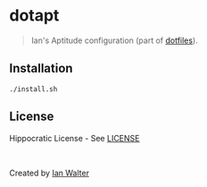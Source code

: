 # dotapt
> Ian's Aptitude configuration (part of [dotfiles][dotfilesUrl]).

## Installation

```console
./install.sh
```

## License

Hippocratic License - See [LICENSE][licenseUrl]

&nbsp;

Created by [Ian Walter](https://ianwalter.dev)

[dotfilesUrl]: https://github.com/ianwalter/dotfiles
[licenseUrl]: https://github.com/ianwalter/dotapt/blob/master/LICENSE
